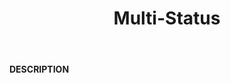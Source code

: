 ﻿---
category: 2xx
code: 207
cover: https://firebasestorage.googleapis.com/v0/b/capy-http.appspot.com/o/Capy207.webp?alt=media
coverAlt: Multi-Status
description: Multi-Status
pubDate: 2014-06-01
tags:
- 2xx
title: Multi-Status
---

__DESCRIPTION__